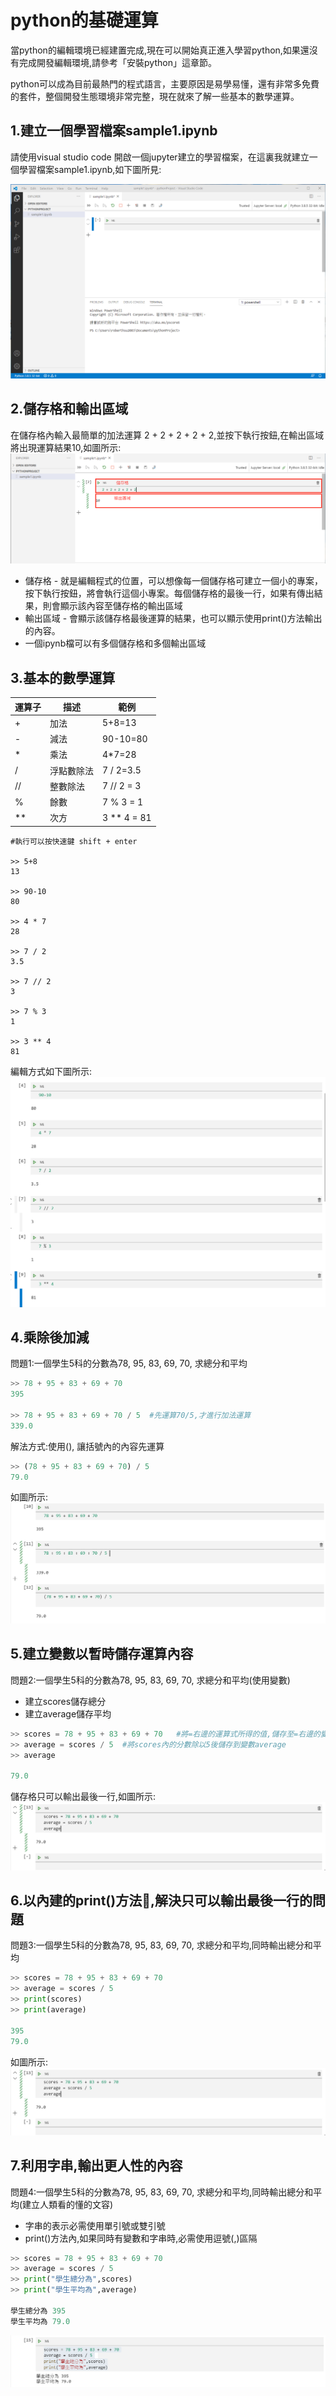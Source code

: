 # python的基礎運算
當python的編輯環境已經建置完成,現在可以開始真正進入學習python,如果還沒有完成開發編輯環境,請參考「安裝python」這章節。

python可以成為目前最熱門的程式語言，主要原因是易學易懂，還有非常多免費的套件，整個開發生態環境非常完整，現在就來了解一些基本的數學運算。

## 1.建立一個學習檔案sample1.ipynb

請使用visual studio code 開啟一個jupyter建立的學習檔案，在這裏我就建立一個學習檔案sample1.ipynb,如下圖所見:

![建立sample1.ipynb](images/image1.png)

## 2.儲存格和輸出區域
在儲存格內輸入最簡單的加法運算 2 + 2 + 2 + 2 + 2,並按下執行按鈕,在輸出區域將出現運算結果10,如圖所示:
![儲存格和輸出區域](images/image2.png)

- 儲存格 - 就是編輯程式的位置，可以想像每一個儲存格可建立一個小的專案，按下執行按鈕，將會執行這個小專案。每個儲存格的最後一行，如果有傳出結果，則會顯示該內容至儲存格的輸出區域
- 輸出區域 - 會顯示該儲存格最後運算的結果，也可以顯示使用print()方法輸出的內容。
- 一個ipynb檔可以有多個儲存格和多個輸出區域

## 3.基本的數學運算

運算子 | 描述  | 範例
-----| ------- | ----
| + | 加法 | 5+8=13
| - | 減法 | 90-10=80  
| * | 乘法 | 4*7=28
| / | 浮點數除法 | 7 / 2=3.5
| // | 整數除法 | 7 // 2 = 3
| % | 餘數  | 7 % 3 = 1
| ** | 次方 |  3 ** 4 = 81

```python
#執行可以按快速鍵 shift + enter

>> 5+8
13

>> 90-10
80

>> 4 * 7
28

>> 7 / 2
3.5

>> 7 // 2 
3

>> 7 % 3
1

>> 3 ** 4
81
```

編輯方式如下圖所示:
![數學運算](images/image3.png)

## 4.乘除後加減
問題1:一個學生5科的分數為78, 95, 83, 69, 70, 求總分和平均

```python
>> 78 + 95 + 83 + 69 + 70
395

>> 78 + 95 + 83 + 69 + 70 / 5  #先運算70/5,才進行加法運算
339.0
```



解法方式:使用(), 讓括號內的內容先運算

```python
>> (78 + 95 + 83 + 69 + 70) / 5
79.0
```
如圖所示:
![](images/image4.png)

## 5.建立變數以暫時儲存運算內容
問題2:一個學生5科的分數為78, 95, 83, 69, 70, 求總分和平均(使用變數)

- 建立scores儲存總分
- 建立average儲存平均

```python
>> scores = 78 + 95 + 83 + 69 + 70   #將=右邊的運算式所得的值,儲存至=右邊的變數scores
>> average = scores / 5  #將scores內的分數除以5後儲存到變數average
>> average

79.0
```

儲存格只可以輸出最後一行,如圖所示:
![](images/image5.png)

## 6.以內建的print()方法,解決只可以輸出最後一行的問題
問題3:一個學生5科的分數為78, 95, 83, 69, 70, 求總分和平均,同時輸出總分和平均

```python
>> scores = 78 + 95 + 83 + 69 + 70
>> average = scores / 5
>> print(scores)
>> print(average)

395
79.0
```

如圖所示:
![](images/image5.png)

## 7.利用字串,輸出更人性的內容
問題4:一個學生5科的分數為78, 95, 83, 69, 70, 求總分和平均,同時輸出總分和平均(建立人類看的懂的文容)

- 字串的表示必需使用單引號或雙引號
- print()方法內,如果同時有變數和字串時,必需使用逗號(,)區隔


```python
>> scores = 78 + 95 + 83 + 69 + 70
>> average = scores / 5
>> print("學生總分為",scores)
>> print("學生平均為",average)

學生總分為 395
學生平均為 79.0
```

![](images/image7.png)